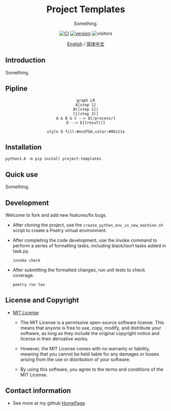 # <center>Project Templates</center>

<div style="text-align:center">

Something.

[![CI](https://github.com/dario-github/project_templates/actions/workflows/main.yml/badge.svg)](https://github.com/dario-github/project_templates/actions/workflows/main.yml)
[![version](https://img.shields.io/badge/version-1.0.0-green.svg?maxAge=259200)](#)
![visitors](https://visitor-badge.glitch.me/badge?page_id=dario-github.project_templates&left_color=gray&right_color=green)

[English](./README.md) / [简体中文](./README.zh.md)

</div>


## Introduction

Something.

## Pipline

<div style="text-align:center">

```mermaid
graph LR
A[step 1]
B([step 2])
C[(step 3)]
A & B & C --> D[/process/]
D --> E[[result]]

style D fill:#ecdfb6,color:#0b111a
```

</div>

## Installation

```shell
python3.8 -m pip install project-templates
```

## Quick use

Something.

## Development

Welcome to fork and add new features/fix bugs.

- After cloning the project, use the `create_python_env_in_new_machine.sh` script to create a Poetry virtual environment.

- After completing the code development, use the invoke command to perform a series of formatting tasks, including black/isort tasks added in task.py.
  
    ```shell
    invoke check
    ```

- After submitting the formatted changes, run unit tests to check coverage.

    ```shell
    poetry run tox

    ```

## License and Copyright

- [MIT License](./LICENSE)

  - The MIT License is a permissive open-source software license. This means that anyone is free to use, copy, modify, and distribute your software, as long as they include the original copyright notice and license in their derivative works.

  - However, the MIT License comes with no warranty or liability, meaning that you cannot be held liable for any damages or losses arising from the use or distribution of your software.

  - By using this software, you agree to the terms and conditions of the MIT License.

## Contact information

- See more at my github [HomePage](https://github.com/dario-github)
